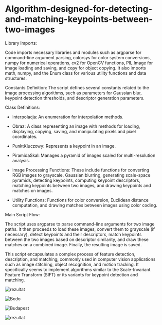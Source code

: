 # Algorithm-designed-for-detecting-and-matching-keypoints-between-two-images

Library Imports: 

Code imports necessary libraries and modules such as argparse for command-line argument parsing, colorsys for color system conversions, numpy for numerical operations, cv2 for OpenCV functions, PIL.Image for image loading and saving, and copy for object copying. It also imports math, numpy, and the Enum class for various utility functions and data structures.

Constants Definition: The script defines several constants related to the image processing algorithms, such as parameters for Gaussian blur, keypoint detection thresholds, and descriptor generation parameters.

Class Definitions: 

- Interpolacja: An enumeration for interpolation methods.

- Obraz: A class representing an image with methods for loading, displaying, copying, saving, and manipulating pixels and pixel coordinates.

- PunktKluczowy: Represents a keypoint in an image.

- PiramidaSkal: Manages a pyramid of images scaled for multi-resolution analysis.

- Image Processing Functions: These include functions for converting RGB images to grayscale, Gaussian blurring, generating scale-space pyramids, detecting keypoints, computing keypoint descriptors, matching keypoints between two images, and drawing keypoints and matches on images.

- Utility Functions: Functions for color conversion, Euclidean distance computation, and drawing matches between images using color coding.

Main Script Flow: 

The script uses argparse to parse command-line arguments for two image paths. It then proceeds to load these images, convert them to grayscale (if necessary), detect keypoints and their descriptors, match keypoints between the two images based on descriptor similarity, and draw these matches on a combined image. Finally, the resulting image is saved.

This script encapsulates a complex process of feature detection, description, and matching, commonly used in computer vision applications such as image stitching, object recognition, and motion tracking. It specifically seems to implement algorithms similar to the Scale-Invariant Feature Transform (SIFT) or its variants for keypoint detection and matching.

![rezultat](https://github.com/kacdro/Algorithm-designed-for-detecting-and-matching-keypoints-between-two-images/assets/100469610/8eb11e82-eb3d-4ec0-b531-d5580d39bab9)


![Bodo](https://github.com/kacdro/Algorithm-designed-for-detecting-and-matching-keypoints-between-two-images/assets/100469610/0e2e402a-a063-4a42-98bd-484a6df41fd3)

![Budapest](https://github.com/kacdro/Algorithm-designed-for-detecting-and-matching-keypoints-between-two-images/assets/100469610/5bc60040-561d-4d6a-87c8-de825c50594f)


![rezultat](https://github.com/kacdro/Algorithm-designed-for-detecting-and-matching-keypoints-between-two-images/assets/100469610/d7e679bb-271c-4441-b861-d0a6255d352d)

